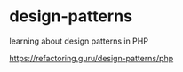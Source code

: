 # design-patterns
learning about design patterns in PHP

https://refactoring.guru/design-patterns/php
